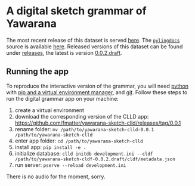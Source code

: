 # A digital sketch grammar of Yawarana

The most recent release of this dataset is served [here](https://fl.mt/yawarana-sketch).
The [`pylingdocs`](https://github.com/fmatter/pylingdocs/) source is available [here](https://github.com/fmatter/yawarana-sketch/releases/tag/0.0.2.draft).
Released versions of this dataset can be found under [releases](https://github.com/fmatter/yawarana-sketch-cldf/releases/), the latest is version [0.0.2.draft](https://github.com/fmatter/yawarana-sketch-cldf/releases/tag/0.0.2.draft).

## Running the app
To reproduce the interactive version of the grammar, you will need [python](https://www.python.org/) with [pip and a virtual environment manager](https://packaging.python.org/en/latest/guides/installing-using-pip-and-virtual-environments/), and [git](https://git-scm.com/).
Follow these steps to run the digital grammar app on your machine:

1. create a virtual environment
2. download the corresponding version of the CLLD app: https://github.com/fmatter/yawarana-sketch-clld/releases/tag/0.0.1
2. rename folder: `mv /path/to/yawarana-sketch-clld-0.0.1 /path/to/yawarana-sketch-clld`
3. enter app folder: `cd /path/to/yawarana-sketch-clld`
2. install app: `pip install -e .`
3. initialize database: `clld initdb development.ini --cldf /path/to/yawarana-sketch-cldf-0.0.2.draft/cldf/metadata.json`
4. run server: `pserve --reload development.ini`

There is no audio for the moment, sorry.